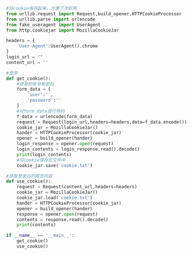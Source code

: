 
<BlogInfo id="1089" title="13.cookie的使用" author="白日梦想猿" pv=0 read_times=0 pre_cost_time="0分59秒" category="爬虫学习" tag_list="['爬虫学习']" create_time="2020.05.31 15:25:00" update_time="2020.05.31 15:41:36" />

```python
#将cookie保存起来，方便下次好用
from urllib.request import Request,build_opener,HTTPCookieProcessor
from urllib.parse import urlencode
from fake_useragent import UserAgent
from http.cookiejar import MozillaCookieJar

headers = {
    'User-Agent':UserAgent().chrome
}
login_url = ""
content_url = ''

#登录
def get_cookie():
    #登录的账号和密码
    form_data = {
        'user':'',
        'password':''
    }
    #对form_data进行转码
    f_data = urlencode(form_data)
    request = Request(login_url,headers=headers,data=f_data.encode())
    cookie_jar = MozillaCookieJar()
    hander = HTTPCookieProcessor(cookie_jar)
    opener = build_opener(hander)
    login_response = opener.open(request)
    login_contents = login_response.read().decode()
    print(login_contents)
    #将cookie保存在文件中
    cookie_jar.save('cookie.txt')

#获取登录后的网页内容
def use_cookie():
    request = Request(content_url,headers=headers)
    cookie_jar = MozillaCookieJar()
    cookie_jar.load('cookie.txt')
    hander = HTTPCookieProcessor(cookie_jar)
    opener = build_opener(hander)
    response = opener.open(request)
    contents = response.read().decode()
    print(contents)

if __name__ == '__main__':
    get_cookie()
    use_cookie()
```
